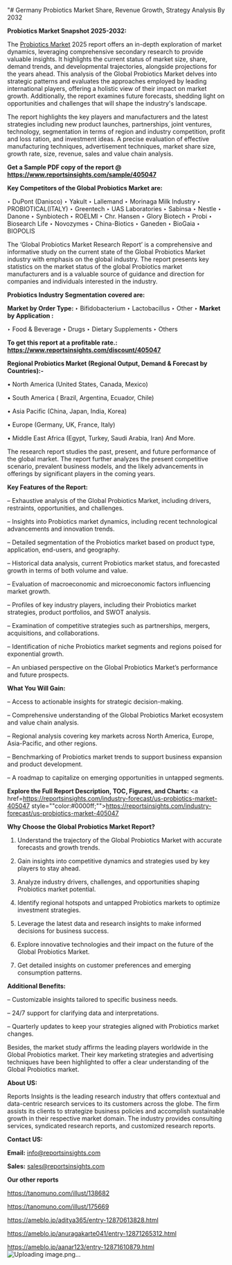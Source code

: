 "# Germany Probiotics Market Share, Revenue Growth, Strategy Analysis By 2032

<strong>Probiotics Market Snapshot 2025-2032:</strong>

The <a href=https://www.reportsinsights.com/sample/405047>Probiotics Market</a> 2025 report offers an in-depth exploration of market dynamics, leveraging comprehensive secondary research to provide valuable insights. It highlights the current status of market size, share, demand trends, and developmental trajectories, alongside projections for the years ahead. This analysis of the Global Probiotics Market delves into strategic patterns and evaluates the approaches employed by leading international players, offering a holistic view of their impact on market growth. Additionally, the report examines future forecasts, shedding light on opportunities and challenges that will shape the industry's landscape.

The report highlights the key players and manufacturers and the latest strategies including new product launches, partnerships, joint ventures, technology, segmentation in terms of region and industry competition, profit and loss ration, and investment ideas. A precise evaluation of effective manufacturing techniques, advertisement techniques, market share size, growth rate, size, revenue, sales and value chain analysis.

<strong>Get a Sample PDF copy of the report @ <a href=https://www.reportsinsights.com/sample/405047 style=color:#0000ff;>https://www.reportsinsights.com/sample/405047</a></strong>

<strong>Key Competitors of the Global Probiotics Market are:</strong>

‣ DuPont (Danisco)
‣ Yakult
‣ Lallemand
‣ Morinaga Milk Industry
‣ PROBIOTICAL(ITALY)
‣ Greentech
‣ UAS Laboratories
‣ Sabinsa
‣ Nestle
‣ Danone
‣ Synbiotech
‣ ROELMI
‣ Chr. Hansen
‣ Glory Biotech
‣ Probi
‣ Biosearch Life
‣ Novozymes
‣ China-Biotics
‣ Ganeden
‣ BioGaia
‣ BIOPOLIS

The ‘Global Probiotics Market Research Report’ is a comprehensive and informative study on the current state of the Global Probiotics Market industry with emphasis on the global industry. The report presents key statistics on the market status of the global Probiotics market manufacturers and is a valuable source of guidance and direction for companies and individuals interested in the industry.

<strong>Probiotics Industry Segmentation covered are:</strong>

<strong>Market by Order Type: </strong>
‣ Bifidobacterium
‣ Lactobacillus
‣ Other
‣ 
<strong>Market by Application :</strong>

‣ Food & Beverage
‣ Drugs
‣ Dietary Supplements
‣ Others

<strong>To get this report at a profitable rate.: <a href=https://www.reportsinsights.com/discount/405047 style=color:#0000ff;>https://www.reportsinsights.com/discount/405047</a></strong>

<strong>Regional Probiotics Market (Regional Output, Demand &amp; Forecast by Countries):-</strong>

• North America (United States, Canada, Mexico)

• South America ( Brazil, Argentina, Ecuador, Chile)

• Asia Pacific (China, Japan, India, Korea)

• Europe (Germany, UK, France, Italy)

• Middle East Africa (Egypt, Turkey, Saudi Arabia, Iran) And More.

The research report studies the past, present, and future performance of the global market. The report further analyzes the present competitive scenario, prevalent business models, and the likely advancements in offerings by significant players in the coming years.

<strong>Key Features of the Report:</strong>

– Exhaustive analysis of the Global Probiotics Market, including drivers, restraints, opportunities, and challenges.

– Insights into Probiotics market dynamics, including recent technological advancements and innovation trends.

– Detailed segmentation of the Probiotics market based on product type, application, end-users, and geography.

– Historical data analysis, current Probiotics market status, and forecasted growth in terms of both volume and value.

– Evaluation of macroeconomic and microeconomic factors influencing market growth.

– Profiles of key industry players, including their Probiotics market strategies, product portfolios, and SWOT analysis.

– Examination of competitive strategies such as partnerships, mergers, acquisitions, and collaborations.

– Identification of niche Probiotics market segments and regions poised for exponential growth.

– An unbiased perspective on the Global Probiotics Market’s performance and future prospects.

<strong>What You Will Gain:</strong>

– Access to actionable insights for strategic decision-making.

– Comprehensive understanding of the Global Probiotics Market ecosystem and value chain analysis.

– Regional analysis covering key markets across North America, Europe, Asia-Pacific, and other regions.

– Benchmarking of Probiotics market trends to support business expansion and product development.

– A roadmap to capitalize on emerging opportunities in untapped segments.

<strong>Explore the Full Report Description, TOC, Figures, and Charts:</strong>
<a href=https://reportsinsights.com/industry-forecast/us-probiotics-market-405047 style=""color:#0000ff;"">https://reportsinsights.com/industry-forecast/us-probiotics-market-405047</a>

<strong>Why Choose the Global Probiotics Market Report?</strong>

1. Understand the trajectory of the Global Probiotics Market with accurate forecasts and growth trends.

2. Gain insights into competitive dynamics and strategies used by key players to stay ahead.

3. Analyze industry drivers, challenges, and opportunities shaping Probiotics market potential.

4. Identify regional hotspots and untapped Probiotics markets to optimize investment strategies.

5. Leverage the latest data and research insights to make informed decisions for business success.

6. Explore innovative technologies and their impact on the future of the Global Probiotics Market.

7. Get detailed insights on customer preferences and emerging consumption patterns.

<strong>Additional Benefits:</strong>

– Customizable insights tailored to specific business needs.

– 24/7 support for clarifying data and interpretations.

– Quarterly updates to keep your strategies aligned with Probiotics market changes.

Besides, the market study affirms the leading players worldwide in the Global Probiotics market. Their key marketing strategies and advertising techniques have been highlighted to offer a clear understanding of the Global Probiotics market.

<strong><strong>About US</strong>:</strong>

Reports Insights is the leading research industry that offers contextual and data-centric research services to its customers across the globe. The firm assists its clients to strategize business policies and accomplish sustainable growth in their respective market domain. The industry provides consulting services, syndicated research reports, and customized research reports.

<strong>Contact US:</strong>

<p class=><b>Email:</b> <a href=mailto:info@reportsinsights.com>info@reportsinsights.com</a></p>
<p class=><b>Sales:</b> <a href=mailto:sales@reportsinsights.com>sales@reportsinsights.com</a></p>

<strong>Our other reports</strong>

<a href=https://tanomuno.com/illust/138682>https://tanomuno.com/illust/138682</a>

<a href=https://tanomuno.com/illust/175669>https://tanomuno.com/illust/175669</a>

<a href=https://ameblo.jp/aditya365/entry-12870613828.html>https://ameblo.jp/aditya365/entry-12870613828.html</a>

<a href=https://ameblo.jp/anuragakarte041/entry-12871265312.html>https://ameblo.jp/anuragakarte041/entry-12871265312.html</a>

<a href=https://ameblo.jp/aanar123/entry-12871610879.html>https://ameblo.jp/aanar123/entry-12871610879.html</a>
![Uploading image.png…]()
